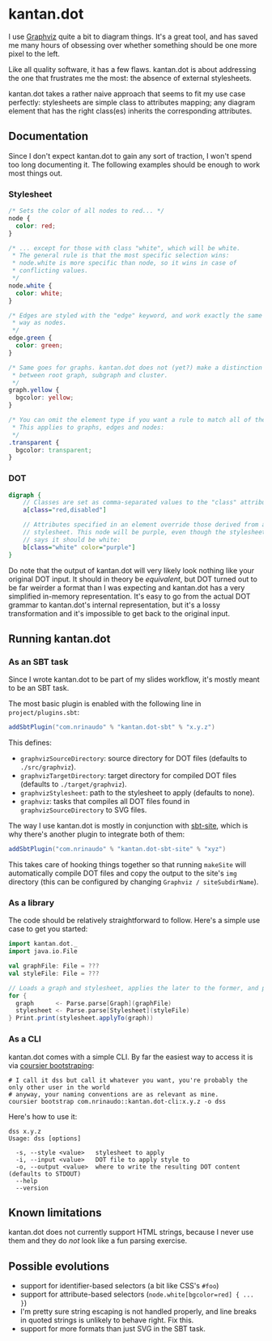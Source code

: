 # kantan.dot

I use [Graphviz](https://graphviz.org/download/) quite a bit to diagram things. It's a great tool, and has saved me many hours of obsessing over whether something should be one more pixel to the left.

Like all quality software, it has a few flaws. kantan.dot is about addressing the one that frustrates me the most: the absence of external stylesheets.

kantan.dot takes a rather naive approach that seems to fit my use case perfectly: stylesheets are simple class to attributes mapping; any diagram element that has the right class(es) inherits the corresponding attributes.

## Documentation

Since I don't expect kantan.dot to gain any sort of traction, I won't spend too long documenting it. The following examples should be enough to work most things out.


### Stylesheet
```css
/* Sets the color of all nodes to red... */
node {
  color: red;
}

/* ... except for those with class "white", which will be white.
 * The general rule is that the most specific selection wins:
 * node.white is more specific than node, so it wins in case of
 * conflicting values.
 */
node.white {
  color: white;
}

/* Edges are styled with the "edge" keyword, and work exactly the same
 * way as nodes.
 */
edge.green {
  color: green;
}

/* Same goes for graphs. kantan.dot does not (yet?) make a distinction
 * between root graph, subgraph and cluster.
 */
graph.yellow {
  bgcolor: yellow;
}

/* You can omit the element type if you want a rule to match all of them.
 * This applies to graphs, edges and nodes:
 */
.transparent {
  bgcolor: transparent;
}
```

### DOT
```dot
digraph {
    // Classes are set as comma-separated values to the "class" attribute.
    a[class="red,disabled"]

    // Attributes specified in an element override those derived from a
    // stylesheet. This node will be purple, even though the stylesheet
    // says it should be white:
    b[class="white" color="purple"]
}
```

Do note that the output of kantan.dot will very likely look nothing like your original DOT input. It should in theory be *equivalent*, but DOT turned out to be far weirder a format than I was expecting
and kantan.dot has a very simplified in-memory representation. It's easy to go from the actual DOT grammar to kantan.dot's internal representation, but it's a lossy transformation and it's impossible to
get back to the original input.

## Running kantan.dot
### As an SBT task
Since I wrote kantan.dot to be part of my slides workflow, it's mostly meant to be an SBT task.

The most basic plugin is enabled with the following line in `project/plugins.sbt`:

```sbt
addSbtPlugin("com.nrinaudo" % "kantan.dot-sbt" % "x.y.z")
```

This defines:
* `graphvizSourceDirectory`: source directory for DOT files (defaults to `./src/graphviz`).
* `graphvizTargetDirectory`: target directory for compiled DOT files (defaults to `./target/graphviz`).
* `graphvizStylesheet`: path to the stylesheet to apply (defaults to none).
* `graphviz`: tasks that compiles all DOT files found in `graphvizSourceDirectory` to SVG files.

The way I use kantan.dot is mostly in conjunction with [sbt-site](https://github.com/sbt/sbt-site), which is why
there's another plugin to integrate both of them:

```sbt
addSbtPlugin("com.nrinaudo" % "kantan.dot-sbt-site" % "xyz")
```

This takes care of hooking things together so that running `makeSite` will automatically compile DOT files and
copy the output to the site's `img` directory (this can be configured by changing `Graphviz / siteSubdirName`).

### As a library

The code should be relatively straightforward to follow. Here's a simple use case to get you started:

```scala
import kantan.dot._
import java.io.File

val graphFile: File = ???
val styleFile: File = ???

// Loads a graph and stylesheet, applies the later to the former, and prints the result to stdout.
for {
  graph      <- Parse.parse[Graph](graphFile)
  stylesheet <- Parse.parse[Stylesheet](styleFile)
} Print.print(stylesheet.applyTo(graph))
```

### As a CLI

kantan.dot comes with a simple CLI. By far the easiest way to access it is via [coursier bootstraping](https://get-coursier.io/docs/cli-bootstrap):

```shell
# I call it dss but call it whatever you want, you're probably the only other user in the world
# anyway, your naming conventions are as relevant as mine.
coursier bootstrap com.nrinaudo::kantan.dot-cli:x.y.z -o dss
```

Here's how to use it:

```shell
dss x.y.z
Usage: dss [options]

  -s, --style <value>   stylesheet to apply
  -i, --input <value>   DOT file to apply style to
  -o, --output <value>  where to write the resulting DOT content (defaults to STDOUT)
  --help
  --version
```

## Known limitations
kantan.dot does not currently support HTML strings, because I never use them and they do *not* look like a fun parsing exercise.

## Possible evolutions

* support for identifier-based selectors (a bit like CSS's `#foo`)
* support for attribute-based selectors (`node.white[bgcolor=red] { ... }`)
* I'm pretty sure string escaping is not handled properly, and line breaks in quoted strings is unlikely to behave right. Fix this.
* support for more formats than just SVG in the SBT task.
